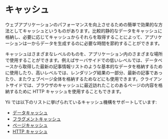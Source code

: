 キャッシュ
=======

ウェブアプリケーションのパフォーマンスを向上させるための簡単で効果的な方法としてキャッシュというものがあります。比較的静的なデータをキャッシュに格納し、必要に応じてキャッシュからそれらを取得することによって、アプリケーションは一からデータを生成するのに必要な時間を節約することができます。

キャッシュはさまざまなレベルのものを、アプリケーション内のさまざまな場所で使用することができます。例えばサーバサイドでの低いレベルでは、データベースから取得した最新の記事情報リストのような基本的なデータを格納するために使用したり、高いレベルでは、レンダリング結果の一部分、最新の記事であったり、またウェブページ全体を格納するためなどにも使用できます。クライアントサイドでは、ブラウザのキャッシュに最近訪れたことのあるページの内容を格納するために HTTP キャッシュを使用することもできます。

Yii では以下のリストに挙げられているキャッシュ機構をサポートしています:

* [データキャッシュ](caching-data.md)
* [フラグメントキャッシュ](caching-fragment.md)
* [ページキャッシュ](caching-page.md)
* [HTTP キャッシュ](caching-http.md)
